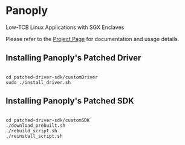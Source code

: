 # Panoply
Low-TCB Linux Applications with SGX Enclaves

Please refer to the [Project Page](https://shwetasshinde24.github.io/Panoply) for documentation and usage details.

## Installing Panoply's Patched Driver

<code>
cd patched-driver-sdk/customDriver
sudo ./install_driver.sh
</code>

## Installing Panoply's Patched SDK

<code>
cd patched-driver-sdk/customSDK
./download_prebuilt.sh
./rebuild_script.sh
./reinstall_script.sh
</code>
